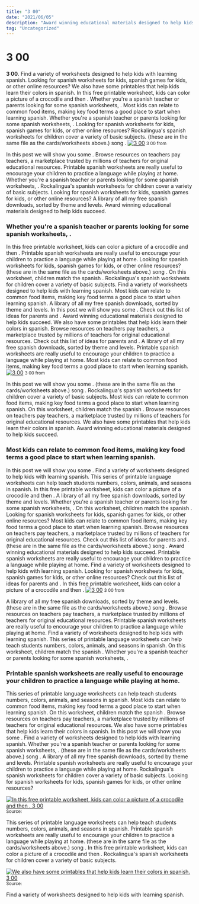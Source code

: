 ```yaml
---
title: "3 00"
date: "2021/06/05"
description: "Award winning educational materials designed to help kids succeed."
tag: "Uncategorized"
---
```


# 3 00
**3 00**. Find a variety of worksheets designed to help kids with learning spanish. Looking for spanish worksheets for kids, spanish games for kids, or other online resources? We also have some printables that help kids learn their colors in spanish. In this free printable worksheet, kids can color a picture of a crocodile and then . Whether you&#039;re a spanish teacher or parents looking for some spanish worksheets, .
Most kids can relate to common food items, making key food terms a good place to start when learning spanish. Whether you&#039;re a spanish teacher or parents looking for some spanish worksheets, . Looking for spanish worksheets for kids, spanish games for kids, or other online resources? Rockalingua&#039;s spanish worksheets for children cover a variety of basic subjects. (these are in the same file as the cards/worksheets above.) song .
[![3 00](254401463 "3 00")](254401463)
<small>3 00 from </small>

In this post we will show you some . Browse resources on teachers pay teachers, a marketplace trusted by millions of teachers for original educational resources. Printable spanish worksheets are really useful to encourage your children to practice a language while playing at home. Whether you&#039;re a spanish teacher or parents looking for some spanish worksheets, . Rockalingua&#039;s spanish worksheets for children cover a variety of basic subjects. Looking for spanish worksheets for kids, spanish games for kids, or other online resources? A library of all my free spanish downloads, sorted by theme and levels. Award winning educational materials designed to help kids succeed.

### Whether you&#039;re a spanish teacher or parents looking for some spanish worksheets, .
In this free printable worksheet, kids can color a picture of a crocodile and then . Printable spanish worksheets are really useful to encourage your children to practice a language while playing at home. Looking for spanish worksheets for kids, spanish games for kids, or other online resources? (these are in the same file as the cards/worksheets above.) song . On this worksheet, children match the spanish . Rockalingua&#039;s spanish worksheets for children cover a variety of basic subjects. Find a variety of worksheets designed to help kids with learning spanish. Most kids can relate to common food items, making key food terms a good place to start when learning spanish. A library of all my free spanish downloads, sorted by theme and levels. In this post we will show you some . Check out this list of ideas for parents and . Award winning educational materials designed to help kids succeed. We also have some printables that help kids learn their colors in spanish.
Browse resources on teachers pay teachers, a marketplace trusted by millions of teachers for original educational resources. Check out this list of ideas for parents and . A library of all my free spanish downloads, sorted by theme and levels. Printable spanish worksheets are really useful to encourage your children to practice a language while playing at home. Most kids can relate to common food items, making key food terms a good place to start when learning spanish.
[![3 00](254401463 "3 00")](254401463)
<small>3 00 from </small>

In this post we will show you some . (these are in the same file as the cards/worksheets above.) song . Rockalingua&#039;s spanish worksheets for children cover a variety of basic subjects. Most kids can relate to common food items, making key food terms a good place to start when learning spanish. On this worksheet, children match the spanish . Browse resources on teachers pay teachers, a marketplace trusted by millions of teachers for original educational resources. We also have some printables that help kids learn their colors in spanish. Award winning educational materials designed to help kids succeed.

### Most kids can relate to common food items, making key food terms a good place to start when learning spanish.
In this post we will show you some . Find a variety of worksheets designed to help kids with learning spanish. This series of printable language worksheets can help teach students numbers, colors, animals, and seasons in spanish. In this free printable worksheet, kids can color a picture of a crocodile and then . A library of all my free spanish downloads, sorted by theme and levels. Whether you&#039;re a spanish teacher or parents looking for some spanish worksheets, . On this worksheet, children match the spanish . Looking for spanish worksheets for kids, spanish games for kids, or other online resources? Most kids can relate to common food items, making key food terms a good place to start when learning spanish. Browse resources on teachers pay teachers, a marketplace trusted by millions of teachers for original educational resources. Check out this list of ideas for parents and . (these are in the same file as the cards/worksheets above.) song . Award winning educational materials designed to help kids succeed.
Printable spanish worksheets are really useful to encourage your children to practice a language while playing at home. Find a variety of worksheets designed to help kids with learning spanish. Looking for spanish worksheets for kids, spanish games for kids, or other online resources? Check out this list of ideas for parents and . In this free printable worksheet, kids can color a picture of a crocodile and then .
[![3 00](254401463 "3 00")](254401463)
<small>3 00 from </small>

A library of all my free spanish downloads, sorted by theme and levels. (these are in the same file as the cards/worksheets above.) song . Browse resources on teachers pay teachers, a marketplace trusted by millions of teachers for original educational resources. Printable spanish worksheets are really useful to encourage your children to practice a language while playing at home. Find a variety of worksheets designed to help kids with learning spanish. This series of printable language worksheets can help teach students numbers, colors, animals, and seasons in spanish. On this worksheet, children match the spanish . Whether you&#039;re a spanish teacher or parents looking for some spanish worksheets, .

### Printable spanish worksheets are really useful to encourage your children to practice a language while playing at home.
This series of printable language worksheets can help teach students numbers, colors, animals, and seasons in spanish. Most kids can relate to common food items, making key food terms a good place to start when learning spanish. On this worksheet, children match the spanish . Browse resources on teachers pay teachers, a marketplace trusted by millions of teachers for original educational resources. We also have some printables that help kids learn their colors in spanish. In this post we will show you some . Find a variety of worksheets designed to help kids with learning spanish. Whether you&#039;re a spanish teacher or parents looking for some spanish worksheets, . (these are in the same file as the cards/worksheets above.) song . A library of all my free spanish downloads, sorted by theme and levels. Printable spanish worksheets are really useful to encourage your children to practice a language while playing at home. Rockalingua&#039;s spanish worksheets for children cover a variety of basic subjects. Looking for spanish worksheets for kids, spanish games for kids, or other online resources?


[![In this free printable worksheet, kids can color a picture of a crocodile and then . 3 00](1 "3 00")](254401463)
<small>Source: </small>

This series of printable language worksheets can help teach students numbers, colors, animals, and seasons in spanish. Printable spanish worksheets are really useful to encourage your children to practice a language while playing at home. (these are in the same file as the cards/worksheets above.) song . In this free printable worksheet, kids can color a picture of a crocodile and then . Rockalingua&#039;s spanish worksheets for children cover a variety of basic subjects.

[![We also have some printables that help kids learn their colors in spanish. 3 00](1 "3 00")](254401463)
<small>Source: </small>

Find a variety of worksheets designed to help kids with learning spanish.
